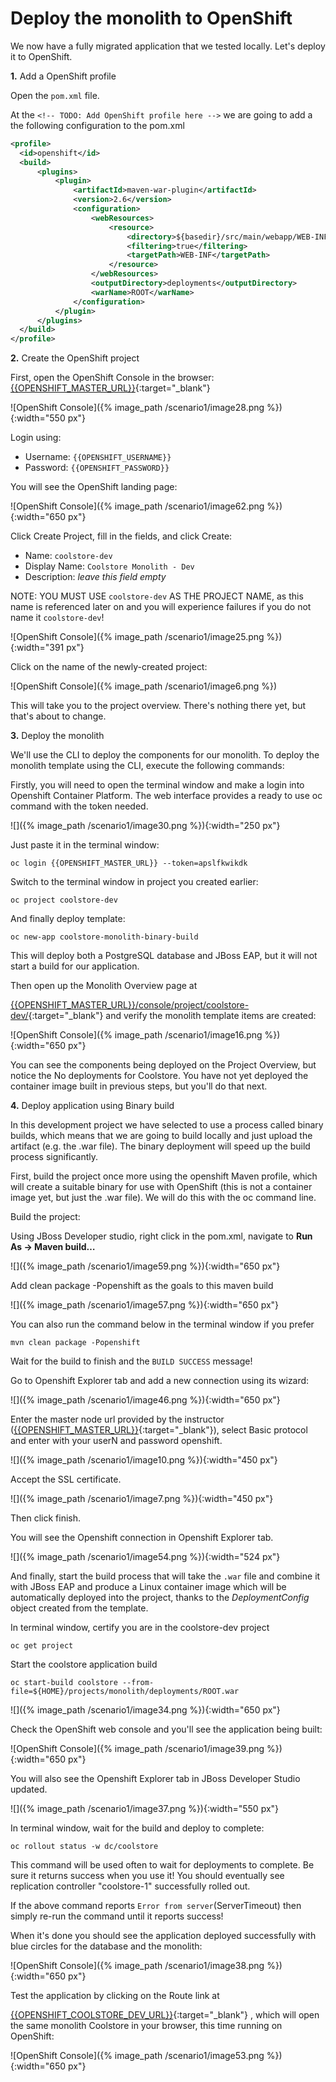 # Deploy the monolith to OpenShift

We now have a fully migrated application that we tested locally. Let's deploy it to OpenShift.

**1.** Add a OpenShift profile

Open the `pom.xml` file.

At the `<!-- TODO: Add OpenShift profile here -->` we are going to add a the following configuration to the pom.xml

~~~xml
<profile>
  <id>openshift</id>
  <build>
      <plugins>
          <plugin>
              <artifactId>maven-war-plugin</artifactId>
              <version>2.6</version>
              <configuration>
                  <webResources>
                      <resource>
                          <directory>${basedir}/src/main/webapp/WEB-INF</directory>
                          <filtering>true</filtering>
                          <targetPath>WEB-INF</targetPath>
                      </resource>
                  </webResources>
                  <outputDirectory>deployments</outputDirectory>
                  <warName>ROOT</warName>
              </configuration>
          </plugin>
      </plugins>
  </build>
</profile>
~~~

**2.** Create the OpenShift project

First, open the OpenShift Console in the browser: [{{OPENSHIFT_MASTER_URL}}]({{OPENSHIFT_MASTER_URL}}){:target="_blank"}

![OpenShift Console]({% image_path /scenario1/image28.png %}){:width="550 px"}

Login using:

* Username: `{{OPENSHIFT_USERNAME}}`
* Password: `{{OPENSHIFT_PASSWORD}}`

You will see the OpenShift landing page:

![OpenShift Console]({% image_path /scenario1/image62.png %}){:width="650 px"}

Click Create Project, fill in the fields, and click Create:

* Name: `coolstore-dev`
* Display Name: `Coolstore Monolith - Dev`
* Description: _leave this field empty_

NOTE: YOU MUST USE `coolstore-dev` AS THE PROJECT NAME, as this name is referenced later on and you will experience failures if you do not name it `coolstore-dev`!

![OpenShift Console]({% image_path /scenario1/image25.png %}){:width="391 px"}

Click on the name of the newly-created project:

![OpenShift Console]({% image_path /scenario1/image6.png %})

This will take you to the project overview. There's nothing there yet, but that's about to change.

**3.** Deploy the monolith

We'll use the CLI to deploy the components for our monolith. To deploy the monolith template using the CLI, execute the following commands:

Firstly, you will need to open the terminal window and make a login into Openshift Container Platform. The web interface provides a ready to use oc command with the token needed.

![]({% image_path /scenario1/image30.png %}){:width="250 px"}

Just paste it in the terminal window:

~~~shell
oc login {{OPENSHIFT_MASTER_URL}} --token=apslfkwikdk
~~~

Switch to the terminal window in project you created earlier:

~~~shell
oc project coolstore-dev
~~~

And finally deploy template:

~~~shell
oc new-app coolstore-monolith-binary-build
~~~

This will deploy both a PostgreSQL database and JBoss EAP, but it will not start a build for our application.

Then open up the Monolith Overview page at

[{{OPENSHIFT_MASTER_URL}}/console/project/coolstore-dev/]({{OPENSHIFT_MASTER_URL}}/console/project/coolstore-dev/){:target="_blank"} and verify the monolith template items are created:

![OpenShift Console]({% image_path /scenario1/image16.png %}){:width="650 px"}

You can see the components being deployed on the Project Overview, but notice the No deployments for Coolstore. You have not yet deployed the container image built in previous steps, but you'll do that next.

**4.** Deploy application using Binary build

In this development project we have selected to use a process called binary builds, which means that we are going to build locally and just upload the artifact \(e.g. the .war file\). The binary deployment will speed up the build process significantly.

First, build the project once more using the openshift Maven profile, which will create a suitable binary for use with OpenShift \(this is not a container image yet, but just the .war file\). We will do this with the oc command line.

Build the project:

Using JBoss Developer studio, right click in the pom.xml, navigate to **Run As → Maven build…**  
  


![]({% image_path /scenario1/image59.png %}){:width="650 px"}

Add clean package -Popenshift as the goals to this maven build

![]({% image_path /scenario1/image57.png %}){:width="650 px"}

You can also run the command below in the terminal window if you prefer

~~~shell
mvn clean package -Popenshift
~~~

Wait for the build to finish and the `BUILD SUCCESS` message!

Go to Openshift Explorer tab and add a new connection using its wizard:

![]({% image_path /scenario1/image46.png %}){:width="650 px"}

Enter the master node url provided by the instructor \([{{OPENSHIFT_MASTER_URL}}]({{OPENSHIFT_MASTER_URL}}){:target="_blank"}\), select Basic protocol and enter with your userN and password openshift.

![]({% image_path /scenario1/image10.png %}){:width="450 px"}

Accept the SSL certificate.

![]({% image_path /scenario1/image7.png %}){:width="450 px"}

Then click finish.

You will see the Openshift connection in Openshift Explorer tab.

![]({% image_path /scenario1/image54.png %}){:width="524 px"}

And finally, start the build process that will take the `.war` file and combine it with JBoss EAP and produce a Linux container image which will be automatically deployed into the project, thanks to the _DeploymentConfig_ object created from the template.

In terminal window, certify you are in the coolstore-dev project

~~~shell
oc get project
~~~

Start the coolstore application build

~~~shell
oc start-build coolstore --from-file=${HOME}/projects/monolith/deployments/ROOT.war
~~~

![]({% image_path /scenario1/image34.png %}){:width="650 px"}

Check the OpenShift web console and you'll see the application being built:

![OpenShift Console]({% image_path /scenario1/image39.png %}){:width="650 px"}

You will also see the Openshift Explorer tab in JBoss Developer Studio updated.

![]({% image_path /scenario1/image37.png %}){:width="550 px"}

In terminal window, wait for the build and deploy to complete:

~~~shell
oc rollout status -w dc/coolstore
~~~

This command will be used often to wait for deployments to complete. Be sure it returns success when you use it! You should eventually see replication controller "coolstore-1" successfully rolled out.

If the above command reports `Error from server`\(ServerTimeout\) then simply re-run the command until it reports success!

When it's done you should see the application deployed successfully with blue circles for the database and the monolith:

![OpenShift Console]({% image_path /scenario1/image38.png %}){:width="650 px"}

Test the application by clicking on the Route link at

[{{OPENSHIFT_COOLSTORE_DEV_URL}}]({{OPENSHIFT_COOLSTORE_DEV_URL}}){:target="_blank"} , which will open the same monolith Coolstore in your browser, this time running on OpenShift:

![OpenShift Console]({% image_path /scenario1/image53.png %}){:width="650 px"}



